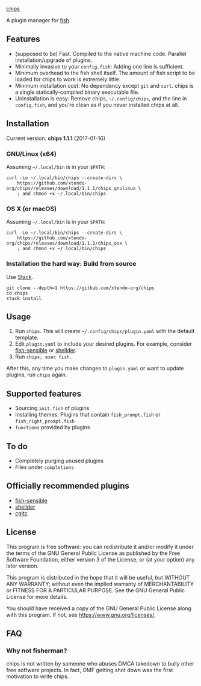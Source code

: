 [chips]

A plugin manager for [fish].

## Features

- (supposed to be) Fast. Compiled to the native machine code. Parallel installation/upgrade of plugins.
- Minimally invasive to your `config.fish`: Adding one line is sufficient.
- Minimum overhead to the fish shell itself. The amount of fish script to be loaded for chips to work is extremely little.
- Minimum installation cost: No dependency except `git` and `curl`. chips is a single statically-compiled binary executable file.
- Uninstallation is easy: Remove chips, `~/.config/chips`, and the line in `config.fish`, and you're clean as if you never installed chips at all.

## Installation

Current version: **chips 1.1.1** (2017-01-16)

### GNU/Linux (x64)

Assuming `~/.local/bin` is in your `$PATH`:

```fish
curl -Lo ~/.local/bin/chips --create-dirs \
    https://github.com/xtendo-org/chips/releases/download/1.1.1/chips_gnulinux \
    ; and chmod +x ~/.local/bin/chips
```

### OS X (or macOS)

Assuming `~/.local/bin` is in your `$PATH`:

```fish
curl -Lo ~/.local/bin/chips --create-dirs \
    https://github.com/xtendo-org/chips/releases/download/1.1.1/chips_osx \
    ; and chmod +x ~/.local/bin/chips
```

### Installation the hard way: Build from source

Use [Stack].

```fish
git clone --depth=1 https://github.com/xtendo-org/chips
cd chips
stack install
```

## Usage

1. Run `chips`. This will create `~/.config/chips/plugin.yaml` with the default template.
1. Edit `plugin.yaml` to include your desired plugins. For example, consider [fish-sensible] or [shellder].
1. Run `chips; exec fish`.

After this, any time you make changes to `plugin.yaml` or want to update plugins, run `chips` again.

## Supported features

- Sourcing `init.fish` of plugins
- Installing themes: Plugins that contain `fish_prompt.fish` or `fish_right_prompt.fish`
- `functions` provided by plugins

## To do

- Completely purging unused plugins
- Files under `completions`

## Officially recommended plugins

- [fish-sensible]
- [shellder]
- [cgitc]

## License

This program is free software: you can redistribute it and/or modify it under the terms of the GNU General Public License as published by the Free Software Foundation, either version 3 of the License, or (at your option) any later version.

This program is distributed in the hope that it will be useful, but WITHOUT ANY WARRANTY; without even the implied warranty of MERCHANTABILITY or FITNESS FOR A PARTICULAR PURPOSE.  See the GNU General Public License for more details.

You should have received a copy of the GNU General Public License along with this program.  If not, see <https://www.gnu.org/licenses/>.

## FAQ

### Why not fisherman?

chips is not written by someone who abuses DMCA takedown to bully other free software projects. In fact, OMF getting shot down was the first motivation to write chips.

[chips]: https://en.wikipedia.org/wiki/Fish_and_chips
[fish]: https://fishshell.com/
[Stack]: http://haskellstack.org/
[fish-sensible]: https://github.com/simnalamburt/fish-sensible
[shellder]: https://github.com/simnalamburt/shellder
[cgitc]: https://github.com/simnalamburt/cgitc
